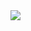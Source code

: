 <img src="https://capsule-render.vercel.app/api?type=wave&color=auto&height=300&section=header&text=Microcosm%20render&fontSize=90" />
